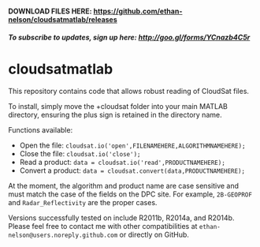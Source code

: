 #### DOWNLOAD FILES HERE: https://github.com/ethan-nelson/cloudsatmatlab/releases ####

##### To subscribe to updates, sign up here: http://goo.gl/forms/YCnazb4C5r #####

cloudsatmatlab
==============

This repository contains code that allows robust reading of CloudSat files.

To install, simply move the +cloudsat folder into your main MATLAB directory, ensuring the plus sign is retained in the directory name.

Functions available:
* Open the file:          `cloudsat.io('open',FILENAMEHERE,ALGORITHMNAMEHERE);`
* Close the file:         `cloudsat.io('close');`
* Read a product:         `data = cloudsat.io('read',PRODUCTNAMEHERE);`
* Convert a product:      `data = cloudsat.convert(data,PRODUCTNAMEHERE);`

At the moment, the algorithm and product name are case sensitive and must match the case of the fields on the DPC site. For example, `2B-GEOPROF` and `Radar_Reflectivity` are the proper cases.

Versions successfully tested on include R2011b, R2014a, and R2014b. Please feel free to contact me with other compatibilities at `ethan-nelson@users.noreply.github.com` or directly on GitHub.


